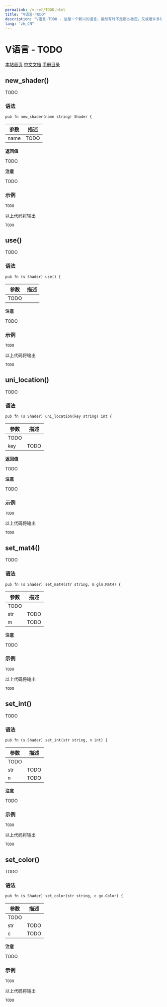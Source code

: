 ```yaml
---
permalink: /v-ref/TODO.html
title: "V语言-TODO"
description: "V语言-TODO - 这是一个新兴的语言，虽然有时不是那么稳定，又或者许多功能还在实现途中，但是你不得不相信开源社区的强大！它来了，它改变着！ —— V lang"
lang: "zh_CN"
---
```

# V语言 - TODO

[本站首页](/)
[中文文档](/docs.html)
[手册目录](/menu/v.html)

## new_shader()

TODO

### 语法

```
pub fn new_shader(name string) Shader {
```

参数|描述
---|---
name|TODO

**返回值**

TODO

**注意**

TODO

### 示例

```
TODO
```

以上代码将输出

```
TODO
```

## use()

TODO

### 语法

```
pub fn (s Shader) use() {
```

参数|描述
---|---
 |TODO

**注意**

TODO

### 示例

```
TODO
```

以上代码将输出

```
TODO
```

## uni_location()

TODO

### 语法

```
pub fn (s Shader) uni_location(key string) int {
```

参数|描述
---|---
 |TODO
key|TODO

**返回值**

TODO

**注意**

TODO

### 示例

```
TODO
```

以上代码将输出

```
TODO
```

## set_mat4()

TODO

### 语法

```
pub fn (s Shader) set_mat4(str string, m glm.Mat4) {
```

参数|描述
---|---
 |TODO
str|TODO
m|TODO

**注意**

TODO

### 示例

```
TODO
```

以上代码将输出

```
TODO
```

## set_int()

TODO

### 语法

```
pub fn (s Shader) set_int(str string, n int) {
```

参数|描述
---|---
 |TODO
str|TODO
n|TODO

**注意**

TODO

### 示例

```
TODO
```

以上代码将输出

```
TODO
```

## set_color()

TODO

### 语法

```
pub fn (s Shader) set_color(str string, c gx.Color) {
```

参数|描述
---|---
 |TODO
str|TODO
c|TODO

**注意**

TODO

### 示例

```
TODO
```

以上代码将输出

```
TODO
```
<script src="/script.js"></script>